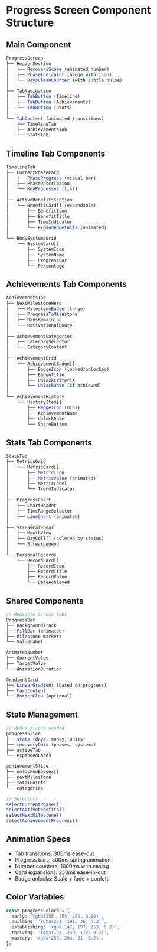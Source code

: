 # Progress Screen Component Structure

## Main Component
```typescript
ProgressScreen
├── HeaderSection
│   ├── RecoveryScore (animated number)
│   ├── PhaseIndicator (badge with icon)
│   └── DaysCleanCounter (with subtle pulse)
│
├── TabNavigation
│   ├── TabButton (Timeline)
│   ├── TabButton (Achievements) 
│   └── TabButton (Stats)
│
└── TabContent (animated transitions)
    ├── TimelineTab
    ├── AchievementsTab
    └── StatsTab
```

## Timeline Tab Components
```typescript
TimelineTab
├── CurrentPhaseCard
│   ├── PhaseProgress (visual bar)
│   ├── PhaseDescription
│   └── KeyProcesses (list)
│
├── ActiveBenefitsSection
│   └── BenefitCard[] (expandable)
│       ├── BenefitIcon
│       ├── BenefitTitle
│       ├── TimeIndicator
│       └── ExpandedDetails (animated)
│
└── BodySystemsGrid
    └── SystemCard[]
        ├── SystemIcon
        ├── SystemName
        ├── ProgressBar
        └── Percentage
```

## Achievements Tab Components
```typescript
AchievementsTab
├── NextMilestoneHero
│   ├── MilestoneBadge (large)
│   ├── ProgressToMilestone
│   ├── DaysRemaining
│   └── MotivationalQuote
│
├── AchievementCategories
│   ├── CategorySelector
│   └── CategoryContent
│
├── AchievementGrid
│   └── AchievementBadge[]
│       ├── BadgeIcon (locked/unlocked)
│       ├── BadgeTitle
│       ├── UnlockCriteria
│       └── UnlockDate (if achieved)
│
└── AchievementHistory
    └── HistoryItem[]
        ├── BadgeIcon (mini)
        ├── AchievementName
        ├── UnlockDate
        └── ShareButton
```

## Stats Tab Components
```typescript
StatsTab
├── MetricsGrid
│   └── MetricCard[]
│       ├── MetricIcon
│       ├── MetricValue (animated)
│       ├── MetricLabel
│       └── TrendIndicator
│
├── ProgressChart
│   ├── ChartHeader
│   ├── TimeRangeSelector
│   └── LineChart (animated)
│
├── StreakCalendar
│   ├── MonthView
│   ├── DayCell[] (colored by status)
│   └── StreakLegend
│
└── PersonalRecords
    └── RecordCard[]
        ├── RecordIcon
        ├── RecordTitle
        ├── RecordValue
        └── DateAchieved
```

## Shared Components
```typescript
// Reusable across tabs
ProgressBar
├── BackgroundTrack
├── FillBar (animated)
├── Milestone markers
└── ValueLabel

AnimatedNumber
├── CurrentValue
├── TargetValue
└── AnimationDuration

GradientCard
├── LinearGradient (based on progress)
├── CardContent
└── BorderGlow (optional)
```

## State Management
```typescript
// Redux slices needed
progressSlice
├── stats (days, money, units)
├── recoveryData (phases, systems)
├── activeTab
└── expandedCards

achievementSlice
├── unlockedBadges[]
├── nextMilestone
├── totalPoints
└── categories

// Selectors
selectCurrentPhase()
selectActivebenefits()
selectNextMilestone()
selectAchievementProgress()
```

## Animation Specs
- Tab transitions: 300ms ease-out
- Progress bars: 500ms spring animation
- Number counters: 1000ms with easing
- Card expansions: 250ms ease-in-out
- Badge unlocks: Scale + fade + confetti

## Color Variables
```typescript
const progressColors = {
  early: 'rgba(255, 255, 255, 0.15)',
  building: 'rgba(251, 191, 36, 0.2)',
  establishing: 'rgba(147, 197, 253, 0.2)',
  thriving: 'rgba(134, 239, 172, 0.2)',
  mastery: 'rgba(250, 204, 21, 0.2)',
};
``` 